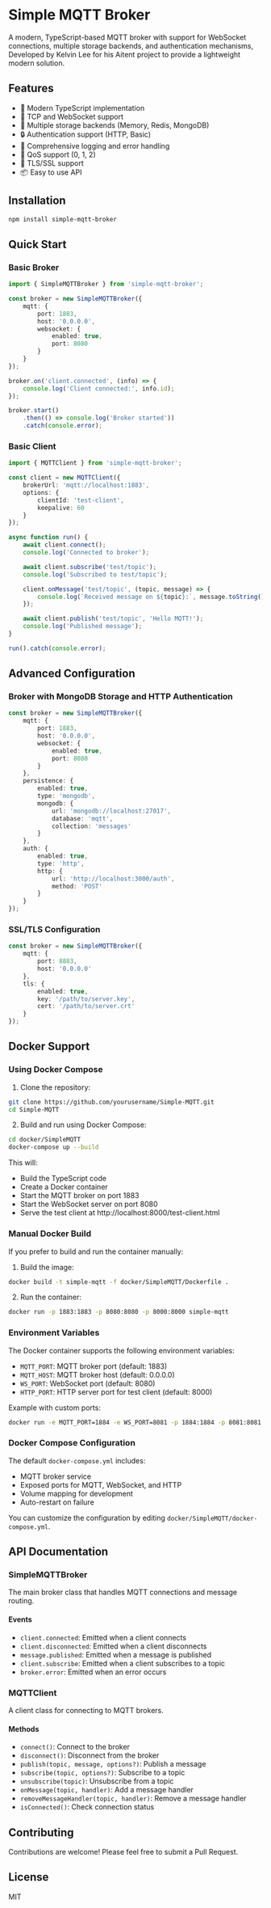 # Simple MQTT Broker

A modern, TypeScript-based MQTT broker with support for WebSocket connections, multiple storage backends, and authentication mechanisms, Developed by Kelvin Lee for his Aitent project to provide a lightweight modern solution. 

## Features

- 🚀 Modern TypeScript implementation
- 🔌 TCP and WebSocket support
- 💾 Multiple storage backends (Memory, Redis, MongoDB)
- 🔒 Authentication support (HTTP, Basic)
- 📝 Comprehensive logging and error handling
- 🔄 QoS support (0, 1, 2)
- 🔐 TLS/SSL support
- 📦 Easy to use API

## Installation

```bash
npm install simple-mqtt-broker
```

## Quick Start

### Basic Broker

```typescript
import { SimpleMQTTBroker } from 'simple-mqtt-broker';

const broker = new SimpleMQTTBroker({
    mqtt: {
        port: 1883,
        host: '0.0.0.0',
        websocket: {
            enabled: true,
            port: 8080
        }
    }
});

broker.on('client.connected', (info) => {
    console.log('Client connected:', info.id);
});

broker.start()
    .then(() => console.log('Broker started'))
    .catch(console.error);
```

### Basic Client

```typescript
import { MQTTClient } from 'simple-mqtt-broker';

const client = new MQTTClient({
    brokerUrl: 'mqtt://localhost:1883',
    options: {
        clientId: 'test-client',
        keepalive: 60
    }
});

async function run() {
    await client.connect();
    console.log('Connected to broker');

    await client.subscribe('test/topic');
    console.log('Subscribed to test/topic');

    client.onMessage('test/topic', (topic, message) => {
        console.log(`Received message on ${topic}:`, message.toString());
    });

    await client.publish('test/topic', 'Hello MQTT!');
    console.log('Published message');
}

run().catch(console.error);
```

## Advanced Configuration

### Broker with MongoDB Storage and HTTP Authentication

```typescript
const broker = new SimpleMQTTBroker({
    mqtt: {
        port: 1883,
        host: '0.0.0.0',
        websocket: {
            enabled: true,
            port: 8080
        }
    },
    persistence: {
        enabled: true,
        type: 'mongodb',
        mongodb: {
            url: 'mongodb://localhost:27017',
            database: 'mqtt',
            collection: 'messages'
        }
    },
    auth: {
        enabled: true,
        type: 'http',
        http: {
            url: 'http://localhost:3000/auth',
            method: 'POST'
        }
    }
});
```

### SSL/TLS Configuration

```typescript
const broker = new SimpleMQTTBroker({
    mqtt: {
        port: 8883,
        host: '0.0.0.0'
    },
    tls: {
        enabled: true,
        key: '/path/to/server.key',
        cert: '/path/to/server.crt'
    }
});
```

## Docker Support

### Using Docker Compose

1. Clone the repository:
```bash
git clone https://github.com/yourusername/Simple-MQTT.git
cd Simple-MQTT
```

2. Build and run using Docker Compose:
```bash
cd docker/SimpleMQTT
docker-compose up --build
```

This will:
- Build the TypeScript code
- Create a Docker container
- Start the MQTT broker on port 1883
- Start the WebSocket server on port 8080
- Serve the test client at http://localhost:8000/test-client.html

### Manual Docker Build

If you prefer to build and run the container manually:

1. Build the image:
```bash
docker build -t simple-mqtt -f docker/SimpleMQTT/Dockerfile .
```

2. Run the container:
```bash
docker run -p 1883:1883 -p 8080:8080 -p 8000:8000 simple-mqtt
```

### Environment Variables

The Docker container supports the following environment variables:

- `MQTT_PORT`: MQTT broker port (default: 1883)
- `MQTT_HOST`: MQTT broker host (default: 0.0.0.0)
- `WS_PORT`: WebSocket port (default: 8080)
- `HTTP_PORT`: HTTP server port for test client (default: 8000)

Example with custom ports:
```bash
docker run -e MQTT_PORT=1884 -e WS_PORT=8081 -p 1884:1884 -p 8081:8081 simple-mqtt
```

### Docker Compose Configuration

The default `docker-compose.yml` includes:
- MQTT broker service
- Exposed ports for MQTT, WebSocket, and HTTP
- Volume mapping for development
- Auto-restart on failure

You can customize the configuration by editing `docker/SimpleMQTT/docker-compose.yml`.

## API Documentation

### SimpleMQTTBroker

The main broker class that handles MQTT connections and message routing.

#### Events

- `client.connected`: Emitted when a client connects
- `client.disconnected`: Emitted when a client disconnects
- `message.published`: Emitted when a message is published
- `client.subscribe`: Emitted when a client subscribes to a topic
- `broker.error`: Emitted when an error occurs

### MQTTClient

A client class for connecting to MQTT brokers.

#### Methods

- `connect()`: Connect to the broker
- `disconnect()`: Disconnect from the broker
- `publish(topic, message, options?)`: Publish a message
- `subscribe(topic, options?)`: Subscribe to a topic
- `unsubscribe(topic)`: Unsubscribe from a topic
- `onMessage(topic, handler)`: Add a message handler
- `removeMessageHandler(topic, handler)`: Remove a message handler
- `isConnected()`: Check connection status

## Contributing

Contributions are welcome! Please feel free to submit a Pull Request.

## License

MIT
